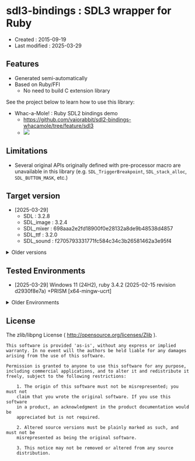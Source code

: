 <!-- -*- mode:markdown; coding:utf-8; -*- -->

# sdl3-bindings : SDL3 wrapper for Ruby #

*   Created : 2015-09-19
*   Last modified : 2025-03-29

## Features ##

*   Generated semi-automatically
*   Based on Ruby/FFI
    *   No need to build C extension library

See the project below to learn how to use this library:

*   Whac-a-Mole! : Ruby SDL2 bindings demo
    *   <https://github.com/vaiorabbit/sdl2-bindings-whacamole/tree/feature/sdl3>
    *   [![](http://img.youtube.com/vi/HroP-_EWcg8/mqdefault.jpg)](https://www.youtube.com/watch?v=HroP-_EWcg8)

## Limitations ##

*   Several original APIs originally defined with pre-processor macro are unavailable in this library (e.g. `SDL_TriggerBreakpoint`, `SDL_stack_alloc`, `SDL_BUTTON_MASK`, etc.)

## Target version ##

*   [2025-03-29]
    *   SDL : 3.2.8
    *   SDL_image : 3.2.4
    *   SDL_mixer : 698aaa2e2fd18900f0e28132a8de9b48538d4857
    *   SDL_ttf : 3.2.0
    *   SDL_sound : f2705793331771fc584c34c3b26581462a3e95f4

<details>
<summary>Older versions</summary>

*   [2015-09-19] SDL 2.0.3
*   [2016-04-03] SDL 2.0.4
*   [2019-08-31] SDL 2.0.10
*   [2020-03-22] SDL 2.0.12
*   [2020-12-27] SDL 2.0.14
*   [2021-08-12] SDL 2.0.16
*   [2021-12-02] SDL 2.0.18
*   [2022-03-28]
    *   SDL : 2.0.20
    *   SDL_image : 2.0.5
    *   SDL_mixer : 2.0.4
    *   SDL_ttf : 2.0.18
    *   SDL2_gfx : 1.0.4
    *   SDL_sound : 2.0.1
*   [2022-04-29]
    *   SDL : 2.0.22
    *   SDL_image : 2.0.5
    *   SDL_mixer : 2.0.4
    *   SDL_ttf : 2.0.18
    *   SDL2_gfx : 1.0.4
    *   SDL_sound : 2.0.1
*   [2022-07-31]
    *   SDL : 2.0.22
    *   SDL_image : 2.6.0
    *   SDL_mixer : 2.6.0
    *   SDL_ttf : 2.20.0
    *   SDL2_gfx : 1.0.4
    *   SDL_sound : 2.0.1
*   [2022-08-20]
    *   SDL : 2.24.0
    *   SDL_image : 2.6.2
    *   SDL_mixer : 2.6.2
    *   SDL_ttf : 2.20.1
    *   SDL2_gfx : 1.0.4
    *   SDL_sound : 2.0.1
*   [2022-10-09]
    *   SDL : 2.24.1
    *   SDL_image : 2.6.2
    *   SDL_mixer : 2.6.2
    *   SDL_ttf : 2.20.1
    *   SDL2_gfx : 1.0.4
    *   SDL_sound : 2.0.1
*   [2022-11-03]
    *   SDL : 2.24.2
    *   SDL_image : 2.6.2
    *   SDL_mixer : 2.6.2
    *   SDL_ttf : 2.20.1
    *   SDL2_gfx : 1.0.4
    *   SDL_sound : 2.0.1
*   [2022-11-23]
    *   SDL : 2.26.0 - 2.26.2
    *   SDL_image : 2.6.2
    *   SDL_mixer : 2.6.2
    *   SDL_ttf : 2.20.1
    *   SDL2_gfx : 1.0.4
    *   SDL_sound : 2.0.1
*   [2025-01-26]
    *   SDL : 3.2.4
    *   SDL_image : 3.2.0
    *   SDL_mixer : 3.0.0
    *   SDL_ttf : 3.1.2
    *   SDL_sound : 3.0.0

</details>

## Tested Environments ##

*   [2025-03-29] Windows 11 (24H2), ruby 3.4.2 (2025-02-15 revision d2930f8e7a) +PRISM [x64-mingw-ucrt]

<details>
<summary>Older Environments</summary>

*   [2025-01-26] Windows 11 (24H2), ruby 3.4.1 (2024-12-25 revision 48d4efcb85) +PRISM [x64-mingw-ucrt]
*   [2023-02-05] Ubuntu Linux 22.04 LTS (jammy) on WSL/Windows 11, ruby 3.2.0 (2022-12-25 revision a528908271) [x86_64-linux]
*   [2023-01-07] Windows 11 (22H2), ruby 3.2.0 (2022-12-25 revision a528908271) [x64-mingw-ucrt]
*   [2023-01-07] macOS Ventura (13.1) ruby 3.2.0 (2022-12-25 revision a528908271) [arm64-darwin21]
*   [2022-10-09] Debian 11 (bullseye) on ASUS Chromebook Detachable CZ1, ruby 3.1.2p20 (2022-04-12 revision 4491bb740a) [aarch64-linux]
*   [2022-04-29] Windows 10 (21H1), ruby 3.1.1p18 (2022-02-18 revision 53f5fc4236) [x64-mingw-ucrt]
*   [2022-10-09] macOS Monterey (12.5.1), ruby 3.1.2p20 (2022-04-12 revision 4491bb740a) [arm64-darwin21]
*   [2022-07-31] macOS Monterey (12.4), ruby 3.1.0p0 (2021-12-25 revision fb4df44d16) [arm64-darwin21]
*   [2022-02-12] Windows 10 (21H1), ruby 3.1.0p0 (2021-12-25 revision fb4df44d16) [x64-mingw-ucrt]
*   [2022-01-11] macOS Monterey (12.1), ruby 3.1.0p0 (2021-12-25 revision fb4df44d16) [arm64-darwin20]
*   [2021-12-02] macOS Big Sur (11.6), ruby 3.0.2p107 (2021-07-07 revision 0db68f0233) [arm64-darwin20]
*   [2021-08-12] macOS Big Sur (11.5), ruby 3.0.1p64 (2021-04-05 revision 0fb782ee38) [arm64-darwin20]
*   [2020-12-27] macOS Big Sur (11.0.1), ruby 3.0.0p0 (2020-12-25 revision 95aff21468) [arm64-darwin20]
*   [2016-04-03] Mac OS X 10.11.4, ruby 2.3.0p0 (2015-12-25 revision 53290) [x86_64-darwin15]
*   [2015-09-19] Mac OS X 10.10.5, ruby 2.2.3p173 (2015-08-18 revision 51636) [x86_64-darwin14]

</details>

## License ##

The zlib/libpng License ( http://opensource.org/licenses/Zlib ).

    This software is provided 'as-is', without any express or implied
    warranty. In no event will the authors be held liable for any damages
    arising from the use of this software.

    Permission is granted to anyone to use this software for any purpose,
    including commercial applications, and to alter it and redistribute it
    freely, subject to the following restrictions:

        1. The origin of this software must not be misrepresented; you must not
        claim that you wrote the original software. If you use this software
        in a product, an acknowledgment in the product documentation would be
        appreciated but is not required.

        2. Altered source versions must be plainly marked as such, and must not be
        misrepresented as being the original software.

        3. This notice may not be removed or altered from any source
        distribution.
